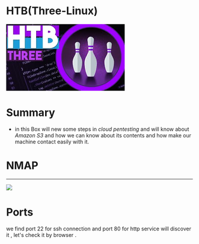 # HTB(Three-Linux) 

![](/Assets/HTB/THREE/assets/three.jpg) 

# Summary 

* in this Box will new some steps in *cloud pentesting* and will know about *Amazon S3* and how we can know about its contents and how make our machine contact easily with it. 

# NMAP
-----
![](/Assets/HTB/THREE/assets/nmap.jpg)


# Ports 
we find port 22 for ssh connection and port 80 for http service will discover it , let's check it by browser . 




